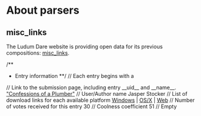 About parsers
=============

misc_links
---------

The Ludum Dare website is providing open data for its previous compositions: [misc_links](http://www.ludumdare.com/compo/ludum-dare-21/?action=misc_links "Misc Links for LD22").

/**
* Entry information
**/
// Each entry begins with a <tr>
<tr>
    // Link to the submission page, including entry __uid__ and __name__.
    <td>
        <a href='?action=preview&uid=4757'>"Confessions of a Plumber"</a>
    // User/Author name
    <td>
        Jasper Stocker
    // List of download links for each available platform
    <td>
        <a href="http://jasperstocker.com/confessions/windows.rar" target='_blank'>Windows</a> 
        | <a href="http://jasperstocker.com/confessions/mac.rar" target='_blank'>OS/X</a> 
        | <a href="http://jasperstocker.com/confessions/" target='_blank'>Web</a>
    // Number of votes received for this entry
    <td>
        30
    // Coolness coefficient
    <td>
        51
    // Empty 
    <td>
